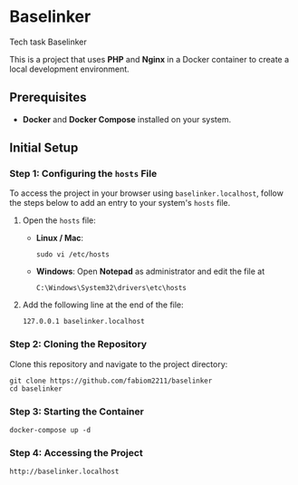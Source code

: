 # Baselinker
Tech task Baselinker

This is a project that uses **PHP** and **Nginx** in a Docker container to create a local development environment.

## Prerequisites

- **Docker** and **Docker Compose** installed on your system.

## Initial Setup

### Step 1: Configuring the `hosts` File

To access the project in your browser using `baselinker.localhost`, follow the steps below to add an entry to your system's `hosts` file.

1. Open the `hosts` file:
   - **Linux / Mac**: 
     ```shell
     sudo vi /etc/hosts
     ```
   - **Windows**: Open **Notepad** as administrator and edit the file at
     ```shell
     C:\Windows\System32\drivers\etc\hosts
     ```

2. Add the following line at the end of the file:
    ```shell
    127.0.0.1 baselinker.localhost
    ```

### Step 2: Cloning the Repository

Clone this repository and navigate to the project directory:

```shell
git clone https://github.com/fabiom2211/baselinker
cd baselinker
```

### Step 3: Starting the Container
```shell
docker-compose up -d
```

### Step 4: Accessing the Project
```shell
http://baselinker.localhost

```


